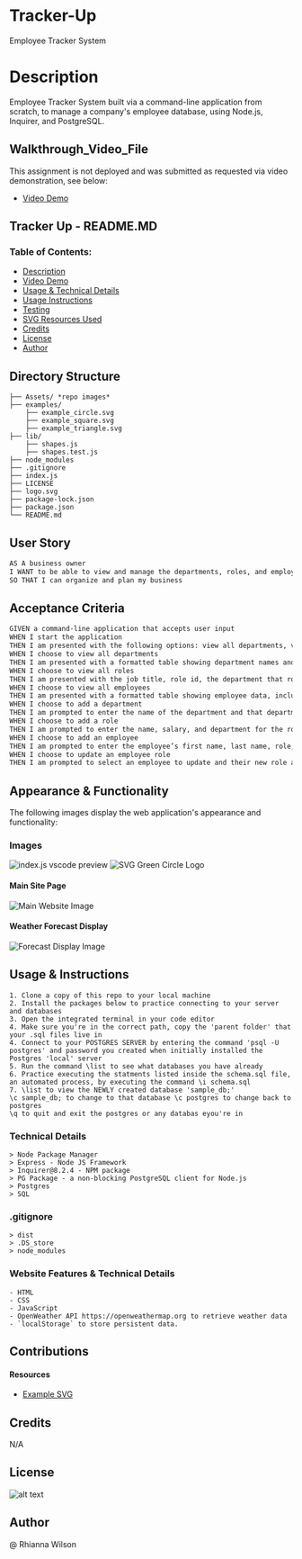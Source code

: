 # Tracker-Up
Employee Tracker System 

# Description
Employee Tracker System built via a command-line application from scratch, to manage a company's employee database, using Node.js, Inquirer, and PostgreSQL.

## Walkthrough_Video_File
This assignment is not deployed and was submitted as requested via video demonstration, see below:
- [Video Demo](https://drive.google.com/file/d/15rvslFZB9807FZFkwcwFUZ_WnMEYsVv5/view?usp=sharing)

## Tracker Up - README.MD
### Table of Contents:
- [Description](#Description)
- [Video Demo](#Walkthrough_Video_File)
- [Usage & Technical Details](#Usage)
- [Usage Instructions](#Usage_Instructions)
- [Testing](#Testing)
- [SVG Resources Used](#SVG_Resources_Used)
- [Credits](#Credits)
- [License](#License)
- [Author](#Author)

## Directory Structure
```  
├── Assets/ *repo images*
├── examples/ 
    ├── example_circle.svg   
    ├── example_square.svg
    ├── example_triangle.svg    
├── lib/                
    ├── shapes.js       
    ├── shapes.test.js  
├── node_modules           
├── .gitignore          
├── index.js    
├── LICENSE
├── logo.svg  
├── package-lock.json
├── package.json
└── README.md         
```

## User Story
```md
AS A business owner
I WANT to be able to view and manage the departments, roles, and employees in my company
SO THAT I can organize and plan my business
```

## Acceptance Criteria
```md
GIVEN a command-line application that accepts user input
WHEN I start the application
THEN I am presented with the following options: view all departments, view all roles, view all employees, add a department, add a role, add an employee, and update an employee role
WHEN I choose to view all departments
THEN I am presented with a formatted table showing department names and department ids
WHEN I choose to view all roles
THEN I am presented with the job title, role id, the department that role belongs to, and the salary for that role
WHEN I choose to view all employees
THEN I am presented with a formatted table showing employee data, including employee ids, first names, last names, job titles, departments, salaries, and managers that the employees report to
WHEN I choose to add a department
THEN I am prompted to enter the name of the department and that department is added to the database
WHEN I choose to add a role
THEN I am prompted to enter the name, salary, and department for the role and that role is added to the database
WHEN I choose to add an employee
THEN I am prompted to enter the employee’s first name, last name, role, and manager, and that employee is added to the database
WHEN I choose to update an employee role
THEN I am prompted to select an employee to update and their new role and this information is updated in the database 
```

## Appearance & Functionality 
The following images display the web application's appearance and functionality:

### Images
![index.js vscode preview](./Assets/index.js%20preview.png)
![SVG Green Circle Logo](./Assets/challenge%20logo.png)

#### Main Site Page
![Main Website Image](./assets/images/WD-Main%20Site%20Page.png)

#### Weather Forecast Display
![Forecast Display Image](./assets/images/WD-Weather%20Forecast%20Search%20Function%20and%20History%20List.png)


## Usage & Instructions
    1. Clone a copy of this repo to your local machine
    2. Install the packages below to practice connecting to your server and databases
    3. Open the integrated terminal in your code editor
    4. Make sure you're in the correct path, copy the 'parent folder' that your .sql files live in
    4. Connect to your POSTGRES SERVER by entering the command 'psql -U postgres' and password you created when initially installed the Postgres 'local' server
    5. Run the command \list to see what databases you have already
    6. Practice executing the statments listed inside the schema.sql file, an automated process, by executing the command \i schema.sql
    7. \list to view the NEWLY created database 'sample_db;'
    \c sample_db; to change to that database \c postgres to change back to postgres  
    \q to quit and exit the postgres or any databas eyou're in 

  

### Technical Details
    > Node Package Manager
    > Express - Node JS Framework
    > Inquirer@8.2.4 - NPM package
    > PG Package - a non-blocking PostgreSQL client for Node.js
    > Postgres
    > SQL

### .gitignore 
    > dist
    > .DS_store
    > node_modules

### Website Features & Technical Details
    - HTML
    - CSS
    - JavaScript
    - OpenWeather API https://openweathermap.org to retrieve weather data
    - `localStorage` to store persistent data.

## Contributions
#### Resources
* [Example SVG](https://static.fullstack-bootcamp.com/fullstack-ground/module-10/circle.svg)

## Credits
N/A

## License
![alt text](https://img.shields.io/badge/License-_MIT-blue.svg)

## Author
@ Rhianna Wilson